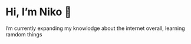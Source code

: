 # Hi, I’m Niko 👋
 I’m currently expanding my knowlodge about the internet overall, learning ramdom things

